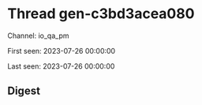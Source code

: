 # Thread gen-c3bd3acea080
Channel: io_qa_pm

First seen: 2023-07-26 00:00:00

Last seen: 2023-07-26 00:00:00

## Digest


